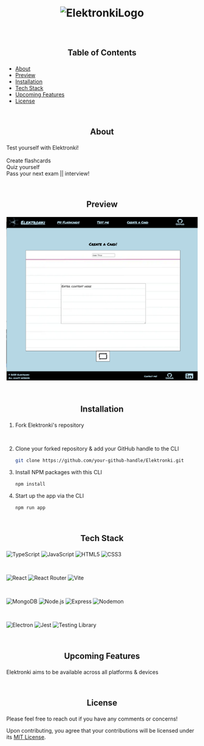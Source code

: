 #  <p align="center">![ElektronkiLogo](https://media.giphy.com/media/3YAlcuGGUi3j9tgQQ7/giphy.gif)</p>

<br/>

## <p align="center"> Table of Contents </p>
- [About](#About)
- [Preview](#Preview)
- [Installation](#Installation)
- [Tech Stack](#Tech-Stack)
- [Upcoming Features](#Upcoming-Features)
- [License](#License)

<br/>

## <p align="center">About</p>

  Test yourself with Elektronki! 
  <br/>
<br/>
Create flashcards
  <br/>
Quiz yourself
  <br/>
Pass your next exam || interview!

<br/>

## <p align="center">Preview</p>

<p align="center">
  <img src='./client/assets/preview.png'/>
</p>

<br/>

## <p align="center">Installation</p>


1. Fork Elektronki's repository

<br/>

2. Clone your forked repository & add your GitHub handle to the CLI

   ```sh
   git clone https://github.com/your-github-handle/Elektronki.git
   ```
   
3. Install NPM packages with this CLI

   ```sh
   npm install
   ```
   
4. Start up the app via the CLI

   ```sh
   npm run app
   ```

<br/>

## <p align="center">Tech Stack</p>


![TypeScript](https://img.shields.io/static/v1?style=for-the-badge&message=TypeScript&color=3178C6&logo=TypeScript&logoColor=FFFFFF&label=) 
![JavaScript](https://img.shields.io/static/v1?style=for-the-badge&message=JavaScript&color=222222&logo=JavaScript&logoColor=F7DF1E&label=)
![HTML5](https://img.shields.io/static/v1?style=for-the-badge&message=HTML5&color=E34F26&logo=HTML5&logoColor=FFFFFF&label=)
![CSS3](https://img.shields.io/static/v1?style=for-the-badge&message=CSS3&color=1572B6&logo=CSS3&logoColor=FFFFFF&label=)

<br/>

![React](https://img.shields.io/static/v1?style=for-the-badge&message=React&color=222222&logo=React&logoColor=61DAFB&label=)
![React Router](https://img.shields.io/static/v1?style=for-the-badge&message=React+Router&color=CA4245&logo=React+Router&logoColor=FFFFFF&label=)
![Vite](https://img.shields.io/static/v1?style=for-the-badge&message=Vite&color=646CFF&logo=Vite&logoColor=FFFFFF&label=)

<br/>

![MongoDB](https://img.shields.io/static/v1?style=for-the-badge&message=MongoDB&color=47A248&logo=MongoDB&logoColor=FFFFFF&label=)
![Node.js](https://img.shields.io/static/v1?style=for-the-badge&message=Node.js&color=339933&logo=Node.js&logoColor=FFFFFF&label=)
![Express](https://img.shields.io/static/v1?style=for-the-badge&message=Express&color=000000&logo=Express&logoColor=FFFFFF&label=)
![Nodemon](https://img.shields.io/static/v1?style=for-the-badge&message=Nodemon&color=222222&logo=Nodemon&logoColor=76D04B&label=)

<br/>

![Electron](https://img.shields.io/static/v1?style=for-the-badge&message=Electron&color=47848F&logo=Electron&logoColor=FFFFFF&label=)
![Jest](https://img.shields.io/static/v1?style=for-the-badge&message=Jest&color=C21325&logo=Jest&logoColor=FFFFFF&label=)
![Testing Library](https://img.shields.io/static/v1?style=for-the-badge&message=Testing+Library&color=E33332&logo=Testing+Library&logoColor=FFFFFF&label=)


<br/>

## <p align="center">Upcoming Features</p>

Elektronki aims to be available across all platforms & devices

<br/>

## <p align="center">License </p>

Please feel free to reach out if you have any comments or concerns!

Upon contributing, you agree that your contributions will be licensed under its [MIT License](/LICENSE).
